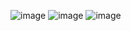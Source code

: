 ![image](https://user-images.githubusercontent.com/76472326/212078651-91620f90-c7f0-4d1a-afe4-f5aea429deb4.png)
![image](https://user-images.githubusercontent.com/76472326/212078675-2af4fabd-b121-4364-a80f-98da54ed9673.png)
![image](https://user-images.githubusercontent.com/76472326/212078692-0ce8921a-3f91-44dd-b336-44e9253bc4a7.png)
